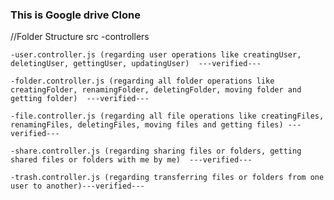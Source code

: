 ### This is Google drive Clone

//Folder Structure
src
-controllers 

    -user.controller.js (regarding user operations like creatingUser, deletingUser, gettingUser, updatingUser)  ---verified---
     
    -folder.controller.js (regarding all folder operations like creatingFolder, renamingFolder, deletingFolder, moving folder and getting folder)  ---verified---

    -file.controller.js (regarding all file operations like creatingFiles, renamingFiles, deletingFiles, moving files and getting files) ---verified---
    
    -share.controller.js (regarding sharing files or folders, getting shared files or folders with me by me)  ---verified---

    -trash.controller.js (regarding transferring files or folders from one user to another)---verified---

   
   